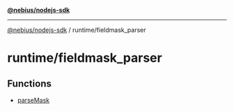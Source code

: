 [**@nebius/nodejs-sdk**](../../README.md)

***

[@nebius/nodejs-sdk](../../README.md) / runtime/fieldmask\_parser

# runtime/fieldmask\_parser

## Functions

- [parseMask](functions/parseMask.md)
